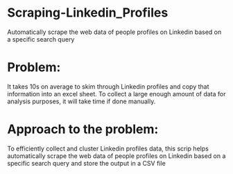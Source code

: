 # Scraping-Linkedin_Profiles
Automatically scrape the web data of people profiles on Linkedin based on a specific search query

# Problem:
It takes 10s on average to skim through Linkedin profiles and copy that information into an excel sheet. To collect a large enough amount of data for analysis purposes, it will take time if done manually.

# Approach to the problem:
To efficiently collect and cluster Linkedin profiles data, this scrip helps automatically scrape the web data of people profiles on Linkedin based on a specific search query and store the output in a CSV file
